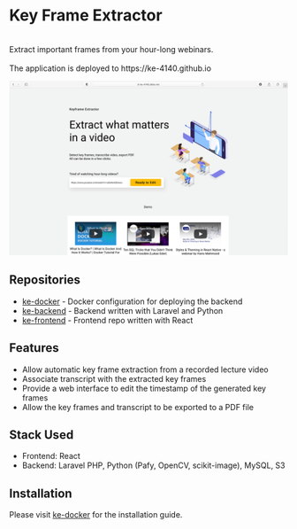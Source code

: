 # Key Frame Extractor
<br>
Extract important frames from your hour-long webinars.
<br>
<br>
The application is deployed to https://ke-4140.github.io
<br>

![landing](asset/landing.png)

## Repositories
* [ke-docker](https://github.com/ke-4140/ke-docker) - Docker configuration for deploying the backend
* [ke-backend](https://github.com/ke-4140/ke-backend) - Backend written with Laravel and Python
* [ke-frontend](https://github.com/ke-4140/ke-frontend) - Frontend repo written with React

## Features
* Allow automatic key frame extraction from a recorded lecture video
* Associate transcript with the extracted key frames
* Provide a web interface to edit the timestamp of the generated key frames
* Allow the key frames and transcript to be exported to a PDF file

## Stack Used
* Frontend: React
* Backend: Laravel PHP, Python (Pafy, OpenCV, scikit-image), MySQL, S3

## Installation
Please visit [ke-docker](https://github.com/ke-4140/ke-docker) for the installation guide.
